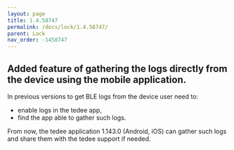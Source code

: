 ```yaml
---
layout: page
title: 1.4.58747
permalink: /docs/lock/1.4.58747/
parent: Lock
nav_order: -1458747
---
```


## Added feature of gathering the logs directly from the device using the mobile application.

In previous versions to get BLE logs from the device user need to:
- enable logs in the tedee app,
- find the app able to gather such logs.

From now, the tedee application 1.143.0 (Android, iOS) can gather such logs and share them with the tedee support if needed.
